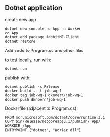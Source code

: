 Dotnet application
---

create new app

```
dotnet new console -o App -n Worker
cd App
dotnet add package RabbitMQ.Client
dotnet restore
```

Add code to Program.cs and other files

to test locally, run with:

```
dotnet run
```

publish with:

```
dotnet publish -c Release
docker build . -t job-wq-1
docker tag job-wq-1 dknoern/job-wq-1
docker push dknoern/job-wq-1
```


Dockerfile (adjacent to Program.cs):

```
FROM mcr.microsoft.com/dotnet/core/runtime:3.1
COPY bin/Release/netcoreapp3.1/publish/ App/
WORKDIR /App
ENTRYPOINT ["dotnet", "Worker.dll"]
```

